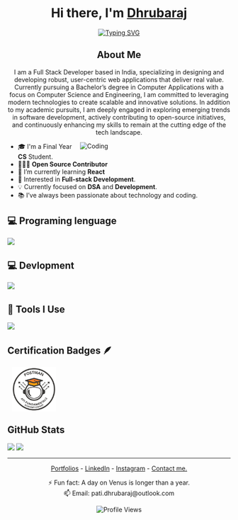 <h1 align="center"> Hi there, I'm <a href="https://www.linkedin.com/in/dhrubaraj-pati/">Dhrubaraj</a> </h1>

<!-- Typing effect -->
<p align="center">
  <a href="https://git.io/typing-svg">
    <img src="https://readme-typing-svg.demolab.com?font=Fira+Code&pause=1000&center=true&vCenter=true&width=435&lines=A+Passionate+Coder;Self+learning;Python+%7C+Web+Developer;Always+Learning+New+Things" alt="Typing SVG" />
  </a>
  <h2 align="center">About Me</h2>
  <p align="center">I am a Full Stack Developer based in India, specializing in designing and developing robust, user-centric web applications that deliver real value.
Currently pursuing a Bachelor’s degree in Computer Applications with a focus on Computer Science and Engineering, I am committed to leveraging modern technologies to create scalable and innovative solutions.
In addition to my academic pursuits, I am deeply engaged in exploring emerging trends in software development, actively contributing to open-source initiatives, and continuously enhancing my skills to remain at the cutting edge of the tech landscape.</p>
</p>


<img align="right" alt="Coding" min-width="300px" max-width="200px" width="340px" src="https://user-images.githubusercontent.com/74038190/225813708-98b745f2-7d22-48cf-9150-083f1b00d6c9.gif" />


<!-- About me -->

- 🎓 I'm a Final Year **CS** Student.
- 🧑🏿‍💻 **Open Source Contributor**
- 🌱 I’m currently learning **React**
- 👀 Interested in **Full-stack Development**.
- 💡 Currently focused on **DSA** and **Development**.
- 📚 I’ve always been passionate about technology and coding.


<!-- Tech Stack -->

## 💻 Programing lenguage

<p align="left">
  <a href="https://skillicons.dev">
    <img src="https://skillicons.dev/icons?i=c,python,java,js" />
  </a>
</p>

<!-- Devlopment -->

## 💻 Devlopment

<p align="left">
  <a href="https://skillicons.dev">
    <img src="https://skillicons.dev/icons?i=html,css,tailwind,react,nodejs,typescript,bootstrap,materialui,vite,npm" />
  </a>
</p>

<!-- Tools -->

## 🔧 Tools I Use

<p align="left">
  <a href="https://skillicons.dev">
    <img src="https://skillicons.dev/icons?i=powershell,vscode,pycharm,git,github,md,linux,replit,netlify,vercel" />
  </a>
</p>

<!-- Certification Badges -->

## Certification Badges 🪶
<div style='display:flex; align-items:center; gap: 10px;' align='left'>
<a href="https://api.badgr.io/public/assertions/wr0NTzwXSZiEuORGzNlwVg?identity__email=patidhrubaraj%40gmail.com"> </a>
<img src="Assets/Postman - Postman.png" width="100px" height="100px" />
</div>


<!-- GitHub Stats -->
<h2 align="left">
GitHub Stats
</h2>

<div align="left">
  <img src="https://github-readme-stats.vercel.app/api?username=codewithdhruba01&show_icons=true&theme=radical&hide_border=true&include_all_commits=true&count_private=true" height="150" />
   <img src="https://github-readme-stats.vercel.app/api/top-langs/?username=codewithdhruba01&layout=compact&theme=radical&hide_border=true&langs_count=8" height="150" />
  

---

<p align="center">
  <a href="https://codewithdhruba.netlify.app/">Portfolios</a> -
  <a href="https://www.linkedin.com/in/dhrubaraj-pati/">LinkedIn</a> - 
  <a href="https://www.instagram.com/dhrubaraj_pati/">Instagram</a> -
  <a href="https://www.linkedin.com/in/dhrubaraj-pati/">Contact me.</a> 
</p>

<p align="center">
⚡ Fun fact: A day on Venus is longer than a year. <br>
📫 Email: pati.dhrubaraj@outlook.com
</p>

<div align="center">
  
![Profile Views](https://komarev.com/ghpvc/?username=codewithdhruba01&color=blue)
